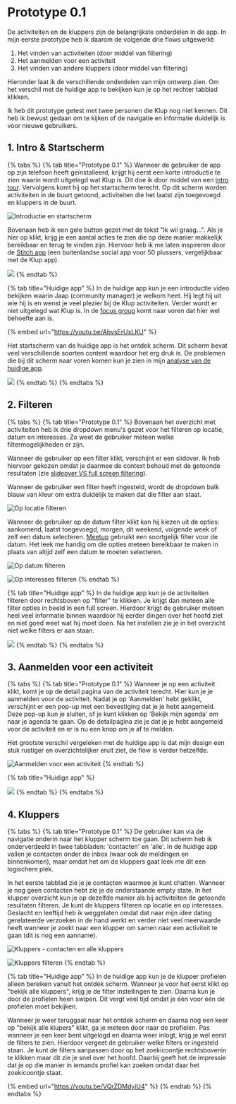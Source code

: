 # Prototype 0.1

De activiteiten en de kluppers zijn de belangrijkste onderdelen in de app. In mijn eerste prototype heb ik daarom de volgende drie flows uitgewerkt:

1. Het vinden van activiteiten \(door middel van filtering\)
2. Het aanmelden voor een activiteit
3. Het vinden van andere kluppers \(door middel van filtering\)

Hieronder laat ik de verschillende onderdelen van mijn ontwerp zien. Om het verschil met de huidige app te bekijken kun je op het rechter tabblad klikken.

Ik heb dit prototype getest met twee personen die Klup nog niet kennen. Dit heb ik bewust gedaan om te kijken of de navigatie en informatie duidelijk is voor nieuwe gebruikers.

## 1. Intro & Startscherm

{% tabs %}
{% tab title="Prototype 0.1" %}
Wanneer de gebruiker de app op zijn telefoon heeft geïnstalleerd, krijgt hij eerst een korte introductie te zien waarin wordt uitgelegd wat Klup is. Dit doe ik door middel van een [intro tour](http://ui-patterns.com/patterns/Tour). Vervolgens komt hij op het startscherm terecht. Op dit scherm worden activiteiten in de buurt getoond, activiteiten die het laatst zijn toegevoegd en kluppers in de buurt.

![Introductie en startscherm](../../.gitbook/assets/1.-intro.png)

Bovenaan heb ik een gele button gezet met de tekst "Ik wil graag...". Als je hier op klikt, krijg je een aantal acties te zien die op deze manier makkelijk bereikbaar en terug te vinden zijn. Hiervoor heb ik me laten inspireren door de [Stitch app](https://drive.google.com/file/d/1b4OmdRr2QwomLchwRL1Mkfc5tGXgtlhh/view?usp=sharing) \(een buitenlandse social app voor 50 plussers, vergelijkbaar met de Klup app\).

![](../../.gitbook/assets/home-ik-wil-graag.png)
{% endtab %}

{% tab title="Huidige app" %}
In de huidige app kun je een introductie video bekijken waarin Jaap \(community manager\) je welkom heet. Hij legt hij uit wie hij is en wenst je veel plezier bij de Klup activiteiten. Verder wordt er niet uitgelegd wat Klup is. In de [focus group](../../onderzoek-en-inzichten/de-kluppers/focus-group.md) komt naar voren dat hier wel behoefte aan is. 

{% embed url="https://youtu.be/AbvsErUxLKU" %}

Het startscherm van de huidige app is het ontdek scherm. Dit scherm bevat veel verschillende soorten content waardoor het erg druk is. De problemen die bij dit scherm naar voren komen kun je zien in mijn [analyse van de huidige app](../../verkenning/de-app/start-scherm.md).

![](../../.gitbook/assets/ontdek-scherm.gif)
{% endtab %}
{% endtabs %}

## 2. Filteren

{% tabs %}
{% tab title="Prototype 0.1" %}
Bovenaan het overzicht met activiteiten heb ik drie dropdown menu's gezet voor het filteren op locatie, datum en interesses. Zo weet de gebruiker meteen welke filtermogelijkheden er zijn.

Wanneer de gebruiker op een filter klikt, verschijnt er een slidover. Ik heb hiervoor gekozen omdat je daarmee de context behoud met de getoonde resultaten \(zie [slideover VS full screen filtering](../../onderzoek-en-inzichten/content-filteren.md#slideover-vs-full-screen)\).

Wanneer de gebruiker een filter heeft ingesteld, wordt de dropdown balk blauw van kleur om extra duidelijk te maken dat die filter aan staat.

![Op locatie filteren](../../.gitbook/assets/3.-locatie-filter%20%281%29.png)

Wanneer de gebruiker op de datum filter klikt kan hij kiezen uit de opties: aankomend, laatst toegevoegd, morgen, dit weekend, volgende week of zelf een datum selecteren. [Meetup](https://ninavdberg92.gitbook.io/klup-redesign-productbiografie/onderzoek-en-inzichten/filteren-and-sorteren/best-good-and-bad-practices#meetup) gebruikt een soortgelijk filter voor de datum. Het leek me handig om die opties meteen bereikbaar te maken in plaats van altijd zelf een datum te moeten selecteren.

![Op datum filteren](../../.gitbook/assets/4.-datum-filter.png)

![Op interesses filteren](../../.gitbook/assets/5.-interesse-filter.png)
{% endtab %}

{% tab title="Huidige app" %}
In de huidige app kun je de activiteiten filteren door rechtsboven op "filter" te klikken. Je krijgt dan meteen alle filter opties in beeld in een full screen. Hierdoor krijgt de gebruiker meteen heel veel informatie binnen waardoor hij eerder dingen over het hoofd ziet en niet goed weet wat hij moet doen. Na het instellen zie je in het overzicht niet welke filters er aan staan. 

![](../../.gitbook/assets/activiteiten-filteren.gif)
{% endtab %}
{% endtabs %}

## 3. Aanmelden voor een activiteit

{% tabs %}
{% tab title="Prototype 0.1" %}
Wanneer je op een activiteit klikt, komt je op de detail pagina van de activiteit terecht. Hier kun je je aanmelden voor de activiteit. Nadat je op 'Aanmelden' hebt geklikt, verschijnt er een pop-up met een bevestiging dat je je hebt aangemeld. Deze pop-up kun je sluiten, of je kunt klikken op 'Bekijk mijn agenda' om naar je agenda te gaan. Op de detailpagina zie je dat je je hebt aangemeld voor de activiteit en er is nu een knop om je af te melden.

Het grootste verschil vergeleken met de huidige app is dat mijn design een stuk rustiger en overzichtelijker eruit ziet, de flow is verder hetzelfde.

![Aanmelden voor een activiteit](../../.gitbook/assets/6.-aanmelden.png)
{% endtab %}

{% tab title="Huidige app" %}


![](../../.gitbook/assets/flow-deelnemen%20%282%29.png)
{% endtab %}
{% endtabs %}

## 4. Kluppers

{% tabs %}
{% tab title="Prototype 0.1" %}
De gebruiker kan via de navigatie onderin naar het klupper scherm toe gaan. Dit scherm heb ik onderverdeeld in twee tabbladen: 'contacten' en 'alle'. In de huidige app vallen je contacten onder de inbox \(waar ook de meldingen en binnenkomen\), maar omdat het om de kluppers gaat leek me dit een logischere plek.   
  
In het eerste tabblad zie je je contacten waarmee je kunt chatten. Wanneer je nog geen contacten hebt zie je de onderstaande empty state. In het klupper overzicht kun je op dezelfde manier als bij activiteiten de getoonde resultaten filteren. Je kunt de kluppers filteren op locatie en op interesses. Geslacht en leeftijd heb ik weggelaten omdat dat naar mijn idee dating gerelateerde verzoeken in de hand werkt en verder niet veel meerwaarde heeft wanneer je zoekt naar een klupper om samen naar een activiteit te gaan \(dit is nog een aanname\).

![Kluppers - contacten en alle kluppers](../../.gitbook/assets/prototype-0.1-kluppers.png)

![Kluppers filteren](../../.gitbook/assets/8.-kluppers-filteren.png)
{% endtab %}

{% tab title="Huidige app" %}
In de huidige app kun je de klupper profielen alleen bereiken vanuit het ontdek scherm. Wanneer je voor het eerst klikt op "bekijk alle kluppers", krijg je de filter instellingen te zien. Daarna kun je door de profielen heen swipen. Dit vergt veel tijd omdat je één voor één de profielen moet bekijken.  
  
Wanneer je weer teruggaat naar het ontdek scherm en daarna nog een keer op "bekijk alle klupers" klikt, ga je meteen door naar de profielen. Pas wanneer je een keer bent uitgelogd en daarna weer inlogt, krijg je wel eerst de filters te zien. Hierdoor vergeet de gebruiker welke filters er ingesteld staan. Je kunt de filters aanpassen door op het zoekicoontje rechtsbovenin te klikken maar dit zie je snel over het hoofd. Daarbij geeft het de impressie dat je op die manier in iemands profiel kan zoeken omdat daar het zoekicoontje staat.

{% embed url="https://youtu.be/VQrZDMdyiU4" %}
{% endtab %}
{% endtabs %}




